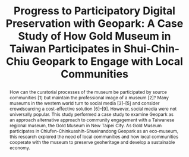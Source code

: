 ---
abstract: How can the curatorial processes of the museum be participated by source
  communities [1] but maintain the professional image of a museum [2]? Many museums
  in the western world turn to social media [3]–[5] and consider crowdsourcing a cost-effective
  solution [6]–[9]. However, social media were not universally popular. This study
  performed a case study to examine Geopark as an approach alternative approach to
  community engagement with a Taiwanese regional museum, the Gold Museum in New Taipei
  City. As Gold Museum participates in Chiufen-Chinkuashih-Shueinandong Geopark as
  an eco-museum, this research explored the need of local communities and how local
  communities cooperate with the museum to preserve geoheritage and develop a sustainable
  economy.
creators:
- Yi-Ting Lin
date: null
document_url: https://osf.io/download/c85eu/
grand_parent: iPRES
institutions:
- Information Studies, University of Glasgow
keywords:
- community-engagement
- geopark
- sustainability
- participatory-digital-archive
- museum-communication
landing_page_url: https://osf.io/gb34z/
language: eng
layout: publication
license: CC-BY 4.0 International
notes_url: null
parent: iPRES 2022
publication_type: poster
size: null
slides_url: https://osf.io/download/zgek9/
source_name: iPRES:osf:gb34z
stream_url: https://osf.io/download/ubhqk/
title: 'Progress to Participatory Digital Preservation with Geopark: A Case Study
  of How Gold Museum in Taiwan Participates in Shui-Chin-Chiu Geopark to Engage with
  Local Communities'
year: 2022
---